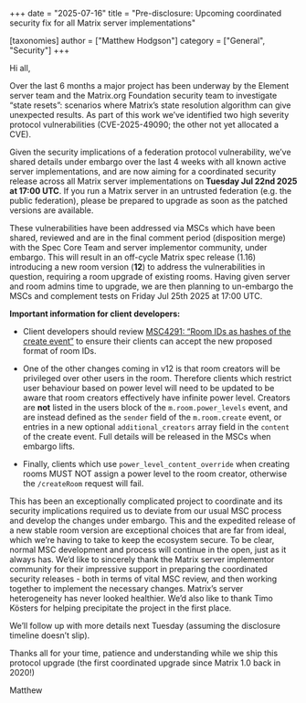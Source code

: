 +++
date = "2025-07-16"
title = "Pre-disclosure: Upcoming coordinated security fix for all Matrix server implementations"

[taxonomies]
author = ["Matthew Hodgson"]
category = ["General", "Security"]
+++

Hi all,

Over the last 6 months a major project has been underway by the Element server team and the Matrix.org Foundation security team to investigate “state resets”: scenarios where Matrix’s state resolution algorithm can give unexpected results.  As part of this work we’ve identified two high severity protocol vulnerabilities (CVE-2025-49090; the other not yet allocated a CVE).

Given the security implications of a federation protocol vulnerability, we’ve shared details under embargo over the last 4 weeks with all known active server implementations, and are now aiming for a coordinated security release across all Matrix server implementations on **Tuesday Jul 22nd 2025 at 17:00 UTC**.  If you run a Matrix server in an untrusted federation (e.g. the public federation), please be prepared to upgrade as soon as the patched versions are available.

These vulnerabilities have been addressed via MSCs which have been shared, reviewed and are in the final comment period (disposition merge) with the Spec Core Team and server implementor community, under embargo.  This will result in an off-cycle Matrix spec release (1.16) introducing a new room version (**12**) to address the vulnerabilities in question, requiring a room upgrade of existing rooms.  Having given server and room admins time to upgrade, we are then planning to un-embargo the MSCs and complement tests on Friday Jul 25th 2025 at 17:00 UTC.

**Important information for client developers:**

* Client developers should review [MSC4291: “Room IDs as hashes of the create event”](https://github.com/matrix-org/matrix-spec-proposals/blob/matthew/msc4291/proposals/4291-room-ids-as-hashes.md) to ensure their clients can accept the new proposed format of room IDs.

* One of the other changes coming in v12 is that room creators will be privileged over other users in the room. Therefore clients which restrict user behaviour based on power level will need to be updated to be aware that room creators effectively have infinite power level. Creators are **not** listed in the users block of the `m.room.power_levels` event, and are instead defined as the `sender` field of the `m.room.create` event, or entries in a new optional `additional_creators` array field in the `content` of the create event. Full details will be released in the MSCs when embargo lifts.

* Finally, clients which use `power_level_content_override` when creating rooms MUST NOT assign a power level to the room creator, otherwise the `/createRoom` request will fail.

This has been an exceptionally complicated project to coordinate and its security implications required us to deviate from our usual MSC process and develop the changes under embargo. This and the expedited release of a new stable room version are exceptional choices that are far from ideal, which we’re having to take to keep the ecosystem secure.  To be clear, normal MSC development and process will continue in the open, just as it always has. We’d like to sincerely thank the Matrix server implementor community for their impressive support in preparing the coordinated security releases - both in terms of vital MSC review, and then working together to implement the necessary changes. Matrix’s server heterogeneity has never looked healthier. We’d also like to thank Timo Kösters for helping precipitate the project in the first place.

We’ll follow up with more details next Tuesday (assuming the disclosure timeline doesn’t slip).

Thanks all for your time, patience and understanding while we ship this protocol upgrade (the first coordinated upgrade since Matrix 1.0 back in 2020!)

Matthew

